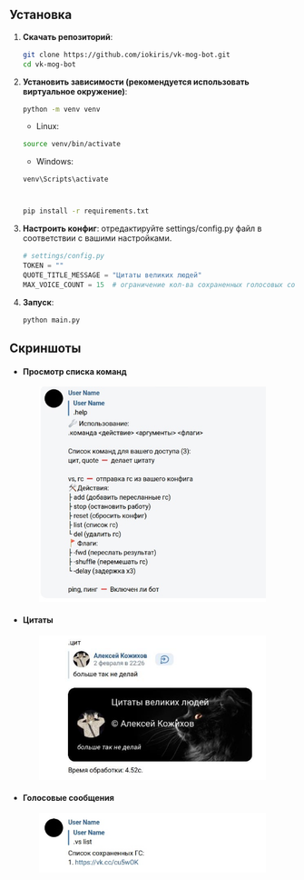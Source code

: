 ## Установка

1. **Скачать репозиторий**:
   ```bash
   git clone https://github.com/iokiris/vk-mog-bot.git
   cd vk-mog-bot
   ```
2. **Установить зависимости (рекомендуется использовать виртуальное окружение)**:

   ```bash
   python -m venv venv
   ```
   * Linux: 
   ```bash 
   source venv/bin/activate
   ```
   * Windows: 
   ```bash 
   venv\Scripts\activate
   ```
   #
   ```bash
   pip install -r requirements.txt
   ```
   
3. **Настроить конфиг**: отредактируйте settings/config.py файл в соответствии с вашими настройками.
   ```python
   # settings/config.py
   TOKEN = ""
   QUOTE_TITLE_MESSAGE = "Цитаты великих людей"
   MAX_VOICE_COUNT = 15  # ограничение кол-ва сохраненных голосовых сообщений для voice-sender на одного человека
   ```

4. **Запуск**:
   ```bash
   python main.py
   ```


## Скриншоты

* #### Просмотр списка команд
<p align="center">
  <img src="docs/images/help-screen.jpg" alt="Скриншот приложения" width="400" />
</p>

* #### Цитаты
<p align="center">
  <img src="docs/images/quote-screen.jpg" alt="Скриншот приложения" width="400" />
</p>

* #### Голосовые сообщения
<p align="center">
  <img src="docs/images/vs-list-screen.jpg" alt="Скриншот приложения" width="400" />
</p>